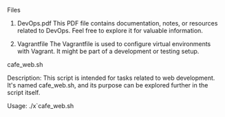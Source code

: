 Files
1. DevOps.pdf
This PDF file contains documentation, notes, or resources related to DevOps. Feel free to explore it for valuable information.

2. Vagrantfile
The Vagrantfile is used to configure virtual environments with Vagrant. It might be part of a development or testing setup.

cafe_web.sh

Description: This script is intended for tasks related to web development. It's named cafe_web.sh, and its purpose can be explored further in the script itself.

Usage: ./x`cafe_web.sh
